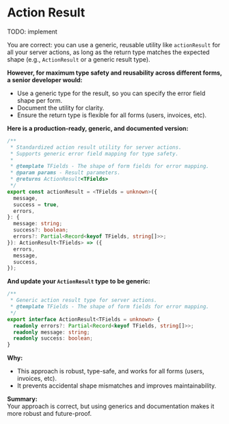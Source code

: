 # Action Result

TODO: implement

You are correct: you can use a generic, reusable utility like `actionResult` for all your server actions, as long as the return type matches the expected shape (e.g., `ActionResult` or a generic result type).

**However, for maximum type safety and reusability across different forms, a senior developer would:**

- Use a generic type for the result, so you can specify the error field shape per form.
- Document the utility for clarity.
- Ensure the return type is flexible for all forms (users, invoices, etc).

**Here is a production-ready, generic, and documented version:**

```typescript
/**
 * Standardized action result utility for server actions.
 * Supports generic error field mapping for type safety.
 *
 * @template TFields - The shape of form fields for error mapping.
 * @param params - Result parameters.
 * @returns ActionResult<TFields>
 */
export const actionResult = <TFields = unknown>({
  message,
  success = true,
  errors,
}: {
  message: string;
  success?: boolean;
  errors?: Partial<Record<keyof TFields, string[]>>;
}): ActionResult<TFields> => ({
  errors,
  message,
  success,
});
```

**And update your `ActionResult` type to be generic:**

```typescript
/**
 * Generic action result type for server actions.
 * @template TFields - The shape of form fields for error mapping.
 */
export interface ActionResult<TFields = unknown> {
  readonly errors?: Partial<Record<keyof TFields, string[]>>;
  readonly message: string;
  readonly success: boolean;
}
```

**Why:**

- This approach is robust, type-safe, and works for all forms (users, invoices, etc).
- It prevents accidental shape mismatches and improves maintainability.

**Summary:**  
Your approach is correct, but using generics and documentation makes it more robust and future-proof.
